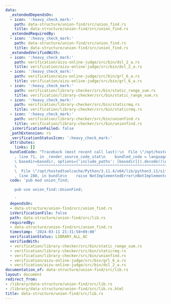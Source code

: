 ```yaml
---
data:
  _extendedDependsOn:
  - icon: ':heavy_check_mark:'
    path: data-structure/union-find/src/union_find.rs
    title: data-structure/union-find/src/union_find.rs
  _extendedRequiredBy:
  - icon: ':heavy_check_mark:'
    path: data-structure/union-find/src/union_find.rs
    title: data-structure/union-find/src/union_find.rs
  _extendedVerifiedWith:
  - icon: ':heavy_check_mark:'
    path: verification/aizu-online-judge/src/bin/dsl_2_a.rs
    title: verification/aizu-online-judge/src/bin/dsl_2_a.rs
  - icon: ':heavy_check_mark:'
    path: verification/aizu-online-judge/src/bin/grl_6_a.rs
    title: verification/aizu-online-judge/src/bin/grl_6_a.rs
  - icon: ':heavy_check_mark:'
    path: verification/library-checker/src/bin/static_range_sum.rs
    title: verification/library-checker/src/bin/static_range_sum.rs
  - icon: ':heavy_check_mark:'
    path: verification/library-checker/src/bin/staticrmq.rs
    title: verification/library-checker/src/bin/staticrmq.rs
  - icon: ':heavy_check_mark:'
    path: verification/library-checker/src/bin/unionfind.rs
    title: verification/library-checker/src/bin/unionfind.rs
  _isVerificationFailed: false
  _pathExtension: rs
  _verificationStatusIcon: ':heavy_check_mark:'
  attributes:
    links: []
  bundledCode: "Traceback (most recent call last):\n  File \"/opt/hostedtoolcache/Python/3.11.4/x64/lib/python3.11/site-packages/onlinejudge_verify/documentation/build.py\"\
    , line 71, in _render_source_code_stat\n    bundled_code = language.bundle(stat.path,\
    \ basedir=basedir, options={'include_paths': [basedir]}).decode()\n          \
    \         ^^^^^^^^^^^^^^^^^^^^^^^^^^^^^^^^^^^^^^^^^^^^^^^^^^^^^^^^^^^^^^^^^^^^^^^^^^^^^^^^^\n\
    \  File \"/opt/hostedtoolcache/Python/3.11.4/x64/lib/python3.11/site-packages/onlinejudge_verify/languages/rust.py\"\
    , line 288, in bundle\n    raise NotImplementedError\nNotImplementedError\n"
  code: 'pub mod union_find;

    pub use union_find::UnionFind;

    '
  dependsOn:
  - data-structure/union-find/src/union_find.rs
  isVerificationFile: false
  path: data-structure/union-find/src/lib.rs
  requiredBy:
  - data-structure/union-find/src/union_find.rs
  timestamp: '2024-03-11 21:31:58+09:00'
  verificationStatus: LIBRARY_ALL_AC
  verifiedWith:
  - verification/library-checker/src/bin/static_range_sum.rs
  - verification/library-checker/src/bin/staticrmq.rs
  - verification/library-checker/src/bin/unionfind.rs
  - verification/aizu-online-judge/src/bin/grl_6_a.rs
  - verification/aizu-online-judge/src/bin/dsl_2_a.rs
documentation_of: data-structure/union-find/src/lib.rs
layout: document
redirect_from:
- /library/data-structure/union-find/src/lib.rs
- /library/data-structure/union-find/src/lib.rs.html
title: data-structure/union-find/src/lib.rs
---
```

